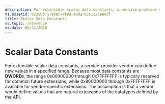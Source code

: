 ```yaml
---
description: For extensible scalar data constants, a service-provider vendor can define new values in a specified range.
ms.assetid: 62280b71-9bec-4a9d-abd2-d3e1c2cee43f
title: Scalar Data Constants
ms.topic: reference
ms.date: 05/31/2018
---
```


# Scalar Data Constants

For extensible scalar data constants, a service-provider vendor can define new values in a specified range. Because most data constants are **DWORD**s, the range 0x00000000 through 0x7FFFFFFF is typically reserved for common future extensions, while 0x80000000 through 0xFFFFFFFF is available for vendor-specific extensions. The assumption is that a vendor would define values that are natural extensions of the datatypes defined by the API.

 

 



